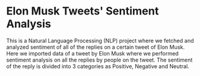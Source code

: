 # Elon Musk Tweets' Sentiment Analysis 

This is a Natural Language Processing (NLP) project where we fetched and analyzed sentiment of all of the replies on a certain tweet of Elon Musk. 
Here we imported data of a tweet by Elon Musk where we performed sentiment analysis on all the replies by people on the tweet. The sentiment of the reply is divided into 3 categories as Positive, Negative and Neutral. 

